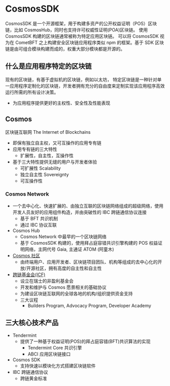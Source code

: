 # CosmosSDK

CosmosSDK 是一个开源框架，用于构建多资产的公开权益证明（POS）区块链，比如 CosmosHub，同时也支持许可权威性证明(POA)区块链。
使用 CosmosSDK 构建的区块链通常被称为特定应用区块链。
可以将 CosmosSDK 视为在 CometBFT 之上构建安全区块链应用程序类似 npm 的框架。基于 SDK 区块链是由可组合模块构建而成的，权重大部分模块都是开源的。

## 什么是应用程序特定的区块链

现有的区块链，有基于虚拟机的区块链，例如以太坊，
特定区块链是一种针对单一应用程序定制化的区块链，开发者拥有充分的自由度来定制实现该应用程序高效运行所需的所有设计决策。

- 为应用程序提供更好的主权性、安全性及性能表现

## Cosmos

区块链互联网 The Internet of Blockchains

- 即保有独立自主权，又可互操作的应用专有链
- 应用专有链的三大特性
  - 扩展性，自主性，互操作性
- 基于三大特性提供无缝的用户与开发者体验
  - 可扩展性 Scalability
  - 独立自主性 Sovereignty
  - 可互操作性

### Cosmos Network

- 一个去中心化、快速扩展的、由独立互联的区块链网络组成的超级网络，使用开发人员友好的应用组件构造，并由突破性的 IBC 跨链通信协议连接
  - 基于 BFT 共识机制
  - 通过 IBC 协议互联
- Cosmos Hub
  - Cosmos Network 中最早的一个区块链网络
  - 基于 CosmosSDK 构建的，使用拜占庭容错共识引擎构建的 POS 权益证明网络，主网代号 Gaia, 主通证 ATOM (阿童木)
- [Cosmos 社区](!https://v1.cosmos.network/community)
  - 由终端用户、应用开发者、区块链项目团队、机构等组成的去中心化的开放/开源社区，拥有高度的自主性和自主性
- [跨链基金会(ICF)](!https://interchain.io/)
  - 设立在瑞士的非盈利基金会
  - 开发和维护与 Cosmos 愿景相关的基础协议
  - 为建设区块链互联网的全球各地的机构/组织提供资金支持
  - 三大议程
    - Builders Program, Advocacy Program, Developer Academy

## 三大核心技术产品

- Tendermint
  - 提供了一种基于权益证明(POS)的拜占庭容错(BFT)共识算法的实现
    - Tendermint Core 共识引擎
    - ABCI 应用区块链接口
- Cosmos SDK
  - 支持快速以模块化方式搭建区块链软件
- IBC 跨链通信协议
  - 跨链黄金标准
